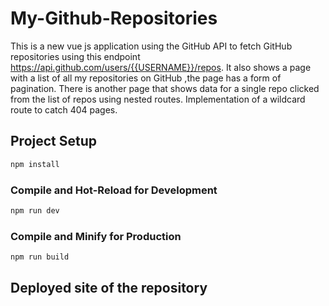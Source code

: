 # My-Github-Repositories

This is a new vue js application  using the GitHub API to fetch GitHub repositories using this endpoint https://api.github.com/users/{{USERNAME}}/repos.
 It also shows a page with a list of all my repositories on GitHub ,the page has a  form of pagination. 
 There is  another page that shows data for a single repo clicked from the list of repos using nested routes. Implementation of a wildcard route to catch 404 pages.  

## Project Setup

```sh
npm install
```

### Compile and Hot-Reload for Development

```sh
npm run dev
```

### Compile and Minify for Production

```sh
npm run build
```
## Deployed site of the repository

